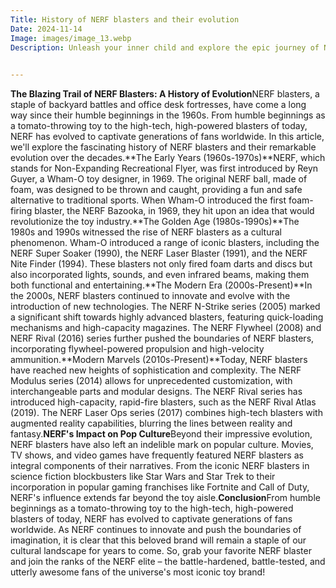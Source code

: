 ```yaml
---
Title: History of NERF blasters and their evolution
Date: 2024-11-14
Image: images/image_13.webp
Description: Unleash your inner child and explore the epic journey of NERF blasters from humble beginnings to high-tech foam flingers! 🔫🚀 Foam Battle History. 💥 
 

---
```


**The Blazing Trail of NERF Blasters: A History of Evolution**NERF blasters, a staple of backyard battles and office desk fortresses, have come a long way since their humble beginnings in the 1960s. From humble beginnings as a tomato-throwing toy to the high-tech, high-powered blasters of today, NERF has evolved to captivate generations of fans worldwide. In this article, we'll explore the fascinating history of NERF blasters and their remarkable evolution over the decades.**The Early Years (1960s-1970s)**NERF, which stands for Non-Expanding Recreational Flyer, was first introduced by Reyn Guyer, a Wham-O toy designer, in 1969. The original NERF ball, made of foam, was designed to be thrown and caught, providing a fun and safe alternative to traditional sports. When Wham-O introduced the first foam-firing blaster, the NERF Bazooka, in 1969, they hit upon an idea that would revolutionize the toy industry.**The Golden Age (1980s-1990s)**The 1980s and 1990s witnessed the rise of NERF blasters as a cultural phenomenon. Wham-O introduced a range of iconic blasters, including the NERF Super Soaker (1990), the NERF Laser Blaster (1991), and the NERF Nite Finder (1994). These blasters not only fired foam darts and discs but also incorporated lights, sounds, and even infrared beams, making them both functional and entertaining.**The Modern Era (2000s-Present)**In the 2000s, NERF blasters continued to innovate and evolve with the introduction of new technologies. The NERF N-Strike series (2005) marked a significant shift towards highly advanced blasters, featuring quick-loading mechanisms and high-capacity magazines. The NERF Flywheel (2008) and NERF Rival (2016) series further pushed the boundaries of NERF blasters, incorporating flywheel-powered propulsion and high-velocity ammunition.**Modern Marvels (2010s-Present)**Today, NERF blasters have reached new heights of sophistication and complexity. The NERF Modulus series (2014) allows for unprecedented customization, with interchangeable parts and modular designs. The NERF Rival series has introduced high-capacity, rapid-fire blasters, such as the NERF Rival Atlas (2019). The NERF Laser Ops series (2017) combines high-tech blasters with augmented reality capabilities, blurring the lines between reality and fantasy.**NERF's Impact on Pop Culture**Beyond their impressive evolution, NERF blasters have also left an indelible mark on popular culture. Movies, TV shows, and video games have frequently featured NERF blasters as integral components of their narratives. From the iconic NERF blasters in science fiction blockbusters like Star Wars and Star Trek to their incorporation in popular gaming franchises like Fortnite and Call of Duty, NERF's influence extends far beyond the toy aisle.**Conclusion**From humble beginnings as a tomato-throwing toy to the high-tech, high-powered blasters of today, NERF has evolved to captivate generations of fans worldwide. As NERF continues to innovate and push the boundaries of imagination, it is clear that this beloved brand will remain a staple of our cultural landscape for years to come. So, grab your favorite NERF blaster and join the ranks of the NERF elite – the battle-hardened, battle-tested, and utterly awesome fans of the universe's most iconic toy brand! 
